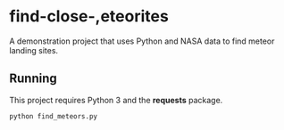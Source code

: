 # find-close-,eteorites
A demonstration project that uses Python and NASA data to find meteor landing sites.

## Running

This project requires Python 3 and the **requests** package.

`python find_meteors.py`
